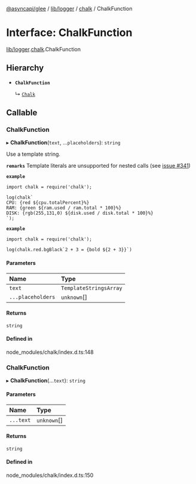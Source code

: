 [@asyncapi/glee](../README.md) / [lib/logger](../modules/lib_logger.md) / [chalk](../modules/lib_logger.chalk.md) / ChalkFunction

# Interface: ChalkFunction

[lib/logger](../modules/lib_logger.md).[chalk](../modules/lib_logger.chalk.md).ChalkFunction

## Hierarchy

- **`ChalkFunction`**

  ↳ [`Chalk`](lib_logger.chalk.Chalk.md)

## Callable

### ChalkFunction

▸ **ChalkFunction**(`text`, ...`placeholders`): `string`

Use a template string.

**`remarks`** Template literals are unsupported for nested calls (see [issue #341](https://github.com/chalk/chalk/issues/341))

**`example`**
```
import chalk = require('chalk');

log(chalk`
CPU: {red ${cpu.totalPercent}%}
RAM: {green ${ram.used / ram.total * 100}%}
DISK: {rgb(255,131,0) ${disk.used / disk.total * 100}%}
`);
```

**`example`**
```
import chalk = require('chalk');

log(chalk.red.bgBlack`2 + 3 = {bold ${2 + 3}}`)
```

#### Parameters

| Name | Type |
| :------ | :------ |
| `text` | `TemplateStringsArray` |
| `...placeholders` | `unknown`[] |

#### Returns

`string`

#### Defined in

node_modules/chalk/index.d.ts:148

### ChalkFunction

▸ **ChalkFunction**(...`text`): `string`

#### Parameters

| Name | Type |
| :------ | :------ |
| `...text` | `unknown`[] |

#### Returns

`string`

#### Defined in

node_modules/chalk/index.d.ts:150
